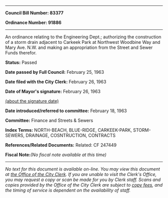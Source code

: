 

********

**Council Bill Number: 83377**
   
**Ordinance Number: 91886**
********

 An ordinance relating to the Engineering Dept.; authorizing the construction of a storm drain adjacent to Carkeek Park at Northwest Woodbine Way and Mary Ave. N.W. and making an appropriation from the Street and Sewer Funds therefor.

**Status:** Passed
   
**Date passed by Full Council:** February 25, 1963
   
**Date filed with the City Clerk:** February 26, 1963
   
**Date of Mayor's signature:** February 26, 1963
   
[(about the signature date)](/~public/approvaldate.htm)
   
   
   
**Date introduced/referred to committee:** February 18, 1963
   
**Committee:** Finance and Streets & Sewers
   
   
**Index Terms:** NORTH-BEACH, BLUE-RIDGE, CARKEEK-PARK, STORM-SEWERS, DRAINAGE, COSNTRUCTION, CONTRACTS

**References/Related Documents:** Related: CF 247449

**Fiscal Note:**_(No fiscal note available at this time)_
********

_No text for this document is available on-line. You may view this document at [the Office of the City Clerk](http://www.seattle.gov/leg/clerk/contactUs.htm). If you are unable to visit the Clerk's Office, you may request a copy or scan be made for you by Clerk staff. Scans and copies provided by the Office of the City Clerk are subject to [copy fees](http://clerk.seattle.gov/~public/clerkfees.htm), and the timing of service is dependent on the availability of staff._


